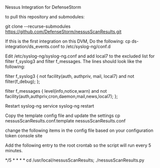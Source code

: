 Nessus Integration for DefenseStorm

to pull this repository and submodules:

git clone --recurse-submodules https://github.com/DefenseStorm/nessusScanResults.git

If this is the first integration on this DVM, Do the following:
cp ds-integration/ds_events.conf to /etc/syslog-ng/conf.d

Edit /etc/syslog-ng/syslog-ng.conf and add local7 to the excluded list for filter f_syslog3 and filter f_messages. The lines should look like the following:

filter f_syslog3 { not facility(auth, authpriv, mail, local7) and not filter(f_debug); };

filter f_messages { level(info,notice,warn) and not facility(auth,authpriv,cron,daemon,mail,news,local7); };

Restart syslog-ng service syslog-ng restart

Copy the template config file and update the settings
cp nessusScanResults.conf.template nessusScanResults.conf

change the following items in the config file based on your configuration token console site

Add the following entry to the root crontab so the script will run every 5 minutes.

*/5 * * * * cd /usr/local/nessusScanResults; ./nessusScanResults.py
